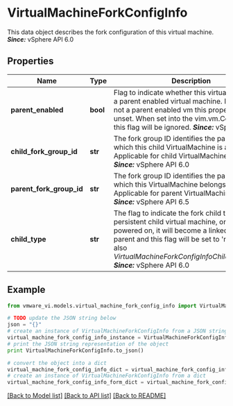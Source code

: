 # VirtualMachineForkConfigInfo

This data object describes the fork configuration of this virtual machine.  ***Since:*** vSphere API 6.0 

## Properties
Name | Type | Description | Notes
------------ | ------------- | ------------- | -------------
**parent_enabled** | **bool** | Flag to indicate whether this virtual machine is a parent enabled virtual machine.  If this vm is not a parent enabled vm this property will be unset. When set into the vim.vm.ConfigSpec this flag will be ignored.  ***Since:*** vSphere API 6.0  | [optional] 
**child_fork_group_id** | **str** | The fork group ID identifies the parent group of which this child VirtualMachine is a child.  Applicable for child VirtualMachines only.  ***Since:*** vSphere API 6.0  | [optional] 
**parent_fork_group_id** | **str** | The fork group ID identifies the parent group which this VirtualMachine belongs to.  Applicable for parent VirtualMachines only.  ***Since:*** vSphere API 6.5  | [optional] 
**child_type** | **str** | The flag to indicate the fork child type.  For a persistent child virtual machine, once it is powered on, it will become a linked clone of its parent and this flag will be set to &#39;none&#39;.  See also *VirtualMachineForkConfigInfoChildType_enum*.  ***Since:*** vSphere API 6.0  | [optional] 

## Example

```python
from vmware_vi.models.virtual_machine_fork_config_info import VirtualMachineForkConfigInfo

# TODO update the JSON string below
json = "{}"
# create an instance of VirtualMachineForkConfigInfo from a JSON string
virtual_machine_fork_config_info_instance = VirtualMachineForkConfigInfo.from_json(json)
# print the JSON string representation of the object
print VirtualMachineForkConfigInfo.to_json()

# convert the object into a dict
virtual_machine_fork_config_info_dict = virtual_machine_fork_config_info_instance.to_dict()
# create an instance of VirtualMachineForkConfigInfo from a dict
virtual_machine_fork_config_info_form_dict = virtual_machine_fork_config_info.from_dict(virtual_machine_fork_config_info_dict)
```
[[Back to Model list]](../README.md#documentation-for-models) [[Back to API list]](../README.md#documentation-for-api-endpoints) [[Back to README]](../README.md)


